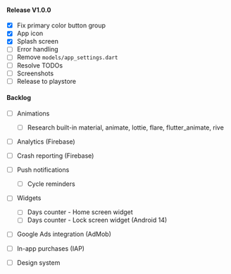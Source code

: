 #### Release V1.0.0

- [x] Fix primary color button group
- [x] App icon
- [x] Splash screen
- [ ] Error handling
- [ ] Remove `models/app_settings.dart`
- [ ] Resolve TODOs
- [ ] Screenshots
- [ ] Release to playstore

#### Backlog

- [ ] Animations
  - [ ] Research built-in material, animate, lottie, flare, flutter_animate, rive
- [ ] Analytics (Firebase)
- [ ] Crash reporting (Firebase)

- [ ] Push notifications
  - [ ] Cycle reminders
- [ ] Widgets

  - [ ] Days counter - Home screen widget
  - [ ] Days counter - Lock screen widget (Android 14)

- [ ] Google Ads integration (AdMob)
- [ ] In-app purchases (IAP)
- [ ] Design system
